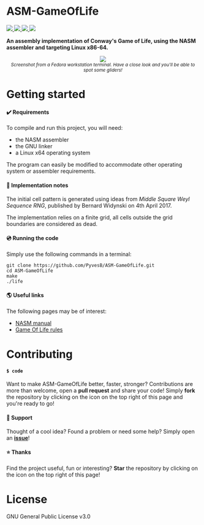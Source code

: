 # ASM-GameOfLife
<a href="https://github.com/PyvesB/ASM-GameOfLife/blob/master/LICENSE">
<img src ="https://img.shields.io/github/license/PyvesB/ASM-GameOfLife.svg" />
</a>
<a href="https://github.com/PyvesB/ASM-GameOfLife/issues">
<img src ="https://img.shields.io/github/issues/PyvesB/ASM-GameOfLife.svg" />
</a>
<a href="https://github.com/PyvesB/ASM-GameOfLife/stargazers">
<img src ="https://img.shields.io/github/stars/PyvesB/ASM-GameOfLife.svg" />
</a>
<a href="https://github.com/PyvesB/ASM-GameOfLife/network">
<img src ="https://img.shields.io/github/forks/PyvesB/ASM-GameOfLife.svg" />
</a>

**An assembly implementation of Conway's Game of Life, using the NASM assembler and targeting Linux x86-64.**

<p align="center">
<img src ="https://github.com/PyvesB/asm-game-of-life/blob/master/screenshot.png?raw=true" />
<br/>
<i><sub>Screenshot from a Fedora workstation terminal. Have a close look and you'll be able to spot some gliders!</sub></i>
</p>

# Getting started

#### :heavy_check_mark: Requirements

To compile and run this project, you will need:
- the NASM assembler
- the GNU linker
- a Linux x64 operating system

The program can easily be modified to accommodate other operating system or assembler requirements.

#### :page_facing_up: Implementation notes

The initial cell pattern is generated using ideas from *Middle Square Weyl Sequence RNG*, published by Bernard Widynski on 4th April 2017. 

The implementation relies on a finite grid, all cells outside the grid boundaries are considered as dead.

#### :cd: Running the code

Simply use the following commands in a terminal:
```
git clone https://github.com/PyvesB/ASM-GameOfLife.git
cd ASM-GameOfLife
make
./life
```

#### :earth_americas: Useful links

The following pages may be of interest:
- [NASM manual](http://www.nasm.us/xdoc/2.13.01/html/nasmdoc0.html)
- [Game Of Life rules](https://en.wikipedia.org/wiki/Conway%27s_Game_of_Life)

# Contributing

#### `$ code`

Want to make ASM-GameOfLife better, faster, stronger? Contributions are more than welcome, open a **pull request** and share your code! Simply **fork** the repository by clicking on the icon on the top right of this page and you're ready to go!

#### :speech_balloon: Support

Thought of a cool idea? Found a problem or need some help? Simply open an [**issue**](https://github.com/PyvesB/ASM-GameOfLife/issues)!

#### :star: Thanks

Find the project useful, fun or interesting? **Star** the repository by clicking on the icon on the top right of this page!

# License 

GNU General Public License v3.0
